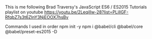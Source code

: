 This is me following Brad Traversy's JavaScript ES6 / ES2015 Tutorials playlist on youtube
https://youtu.be/2LeqilIw-28?list=PLillGF-RfqbZ7s3t6ZInY3NjEOOX7hsBv

Commands I used in order
npm init -y
npm i @babel/cli @babel/core @babel/preset-es2015 -D
